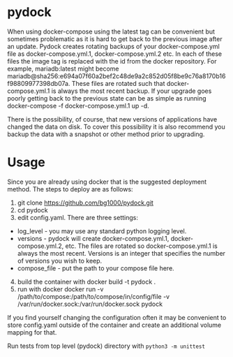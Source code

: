 # pydock

When using docker-compose using the latest tag can be convenient but sometimes problematic as it is hard to get back to the previous image after an update. Pydock creates rotating backups of your docker-compose.yml file as docker-compose.yml.1, docker-compose.yml.2 etc. In each of these files the image tag is replaced with the id from the docker repository.  For example, mariadb:latest might become mariadb@sha256:e694a07f60a2bef2c48de9a2c852d05f8be9c76a8170b16f98809977398db07a. These files are rotated such that docker-compose.yml.1 is always the most recent backup.  If your upgrade goes poorly getting back to the previous state can be as simple as running docker-compose -f docker-compose.yml.1 up -d.

There is the possibility, of course, that new versions of applications have changed the data on disk. To cover this possibility it is also recommend you backup the data with a snapshot or other method prior to upgrading.


# Usage

Since you are already using docker that is the suggested deployment method.  The steps to deploy are as follows:

1. git clone https://github.com/bg1000/pydock.git
2. cd pydock
3. edit config.yaml.  There are three settings:
  - log_level - you may use any standard python logging level.
  - versions - pydock will create docker-compose.yml.1, docker-compose.yml.2, etc.  The files are rotated so docker-compose.yml.1 is always the most recent. Versions is an integer that specifies the number of versions you wish to keep.
  - compose_file - put the path to your compose file here.
 4. build the container with docker build -t pydock .
 5. run with docker docker run -v /path/to/compose:/path/to/compose/in/config/file -v /var/run/docker.sock:/var/run/docker.sock pydock

If you find yourself changing the configuration often it may be convenient to store config.yaml outside of the container and create an additional volume mapping for that.

 Run tests from top level (pydock) directory with `python3 -m unittest`
